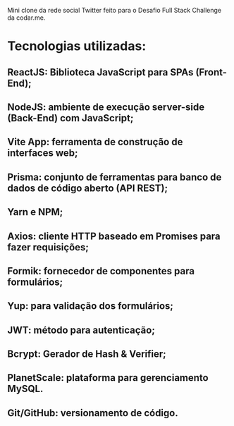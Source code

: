Mini clone da rede social Twitter feito para o Desafio Full Stack Challenge da codar.me.

# Tecnologias utilizadas:

## ReactJS: Biblioteca JavaScript para SPAs (Front-End);

## NodeJS: ambiente de execução server-side (Back-End) com JavaScript;

## Vite App: ferramenta de construção de interfaces web;

## Prisma: conjunto de ferramentas para banco de dados de código aberto (API REST);

## Yarn e NPM;

## Axios: cliente HTTP baseado em Promises para fazer requisições;

## Formik: fornecedor de componentes para formulários;

## Yup: para validação dos formulários;

## JWT: método para autenticação;

## Bcrypt: Gerador de Hash & Verifier;

## PlanetScale: plataforma para gerenciamento MySQL.

## Git/GitHub: versionamento de código.

